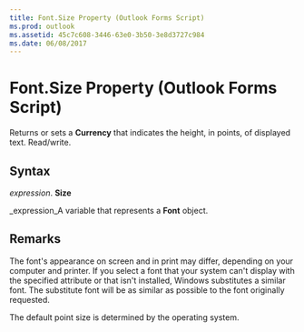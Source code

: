 ```yaml
---
title: Font.Size Property (Outlook Forms Script)
ms.prod: outlook
ms.assetid: 45c7c608-3446-63e0-3b50-3e8d3727c984
ms.date: 06/08/2017
---
```



# Font.Size Property (Outlook Forms Script)

Returns or sets a **Currency** that indicates the height, in points, of displayed text. Read/write.


## Syntax

 _expression_. **Size**

 _expression_A variable that represents a **Font** object.


## Remarks

The font's appearance on screen and in print may differ, depending on your computer and printer. If you select a font that your system can't display with the specified attribute or that isn't installed, Windows substitutes a similar font. The substitute font will be as similar as possible to the font originally requested.

The default point size is determined by the operating system.



